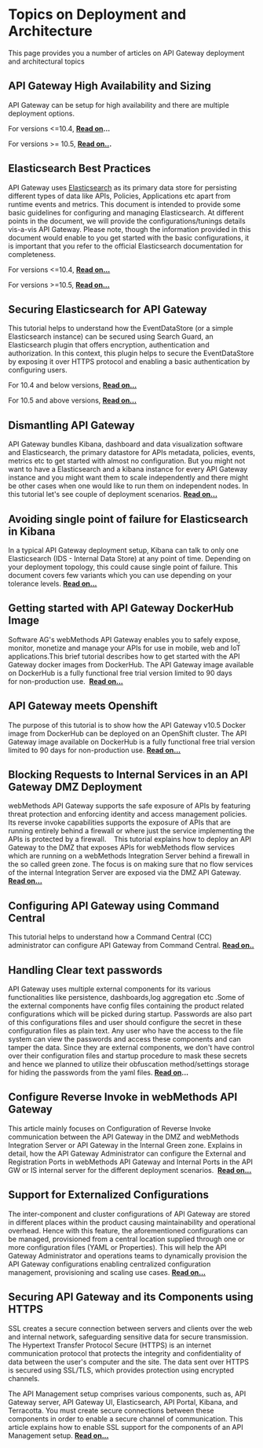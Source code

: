 Topics on Deployment and Architecture
==========================================================

This page provides you a number of articles on API Gateway deployment and architectural topics

API Gateway High Availability and Sizing
----------------------------------------

API Gateway can be setup for high availability and there are multiple deployment options. 

For versions <=10.4, **[Read on](http://techcommunity.softwareag.com/pwiki/-/wiki/Main/Handling+of+clear+text+passwords+in+external+components+of+API+Gateway)...**

For versions >= 10.5, **[Read on..](http://techcommunity.softwareag.com/pwiki/-/wiki/Main/API%20Gateway%20High%20Availability%20and%20Sizing%20for%2010.5).**

Elasticsearch Best Practices
----------------------------

API Gateway uses [Elasticsearch](https://www.elastic.co/products/elasticsearch) as its primary data store for persisting different types of data like APIs, Policies, Applications etc apart from runtime events and metrics. This document is intended to provide some basic guidelines for configuring and managing Elasticsearch. At different points in the document, we will provide the configurations/tunings details vis-a-vis API Gateway. Please note, though the information provided in this document would enable to you get started with the basic configurations, it is important that you refer to the official Elasticsearch documentation for completeness.

For versions <=10.4, **[Read on...](http://techcommunity.softwareag.com/pwiki/-/wiki/Main/Elasticsearch%20best%20practices)** 

For versions >=10.5, **[Read on...](http://techcommunity.softwareag.com/pwiki/-/wiki/Main/Elasticsearch%20best%20practices%20for%20API%20Gateway%2010.5)**

Securing Elasticsearch for API Gateway
--------------------------------------

This tutorial helps to understand how the EventDataStore (or a simple Elasticsearch instance) can be secured using Search Guard, an Elasticsearch plugin that offers encryption, authentication and authorization. In this context, this plugin helps to secure the EventDataStore by exposing it over HTTPS protocol and enabling a basic authentication by configuring users. 

For 10.4 and below versions, **[Read on...](http://techcommunity.softwareag.com/pwiki/-/wiki/Main/Securing%20Elasticsearch%20for%20API%20Gateway%2010.2)**

For 10.5 and above versions, **[Read on...](http://techcommunity.softwareag.com/pwiki/-/wiki/Main/Securing%20Elasticsearch%20for%20API%20Gateway%2010.5)**

Dismantling API Gateway
-----------------------

API Gateway bundles Kibana, dashboard and data visualization software and Elasticsearch, the primary datastore for APIs metadata, policies, events, metrics etc to get started with almost no configuration. But you might not want to have a Elasticsearch and a kibana instance for every API Gateway instance and you might want them to scale independently and there might be other cases when one would like to run them on independent nodes. In this tutorial let's see couple of deployment scenarios. **[Read on...](http://techcommunity.softwareag.com/pwiki/-/wiki/Main/Dismantling%20API%20Gateway)**

Avoiding single point of failure for Elasticsearch in Kibana
------------------------------------------------------------

In a typical API Gateway deployment setup, Kibana can talk to only one Elasticsearch (IDS - Internal Data Store) at any point of time. Depending on your deployment topology, this could cause single point of failure. This document covers few variants which you can use depending on your tolerance levels. **[Read on...](http://techcommunity.softwareag.com/pwiki/-/wiki/Main/Avoiding%20single%20point%20of%20failure%20for%20Elasticsearch%20in%20Kibana)**

Getting started with API Gateway DockerHub Image
------------------------------------------------

Software AG's webMethods API Gateway enables you to safely expose, monitor, monetize and manage your APIs for use in mobile, web and IoT applications.This brief tutorial describes how to get started with the API Gateway docker images from DockerHub. The API Gateway image available on DockerHub is a fully functional free trial version limited to 90 days for non-production use.  **[Read on...](http://techcommunity.softwareag.com/pwiki/-/wiki/Main/Getting%20Started%20with%20API%20Gateway%20DockerHub%20Image)**

API Gateway meets Openshift
---------------------------

The purpose of this tutorial is to show how the API Gateway v10.5 Docker image from DockerHub can be deployed on an OpenShift cluster. The API Gateway image available on DockerHub is a fully functional free trial version limited to 90 days for non-production use. **[Read on...](http://techcommunity.softwareag.com/pwiki/-/wiki/Main/API%20Gateway%20meets%20OpenShift)** 

Blocking Requests to Internal Services in an API Gateway DMZ Deployment
-----------------------------------------------------------------------

webMethods API Gateway supports the safe exposure of APIs by featuring threat protection and enforcing identity and access management policies. Its reverse invoke capabilities supports the exposure of APIs that are running entirely behind a firewall or where just the service implementing the APIs is protected by a firewall.    This tutorial explains how to deploy an API Gateway to the DMZ that exposes APIs for webMethods flow services which are running on a webMethods Integration Server behind a firewall in the so called green zone. The focus is on making sure that no flow services of the internal Integration Server are exposed via the DMZ API Gateway. **[Read on...](http://techcommunity.softwareag.com/pwiki/-/wiki/Main/Blocking%20Requests%20to%20Internal%20Services%20in%20an%20API%20Gateway%20DMZ%20Deployment)**

Configuring API Gateway using Command Central
---------------------------------------------

This tutorial helps to understand how a Command Central (CC) administrator can configure API Gateway from Command Central. **[Read on..](http://techcommunity.softwareag.com/pwiki/-/wiki/Main/Configuring%20API%20Gateway%20using%20Command%20Central)**

Handling Clear text passwords
-----------------------------

API Gateway uses multiple external components for its various functionalities like persistence, dashboards,log aggregation etc .Some of the external components have config files containing the product related configurations which will be picked during startup. Passwords are also part of this configurations files and user should configure the secret in these configuration files as plain text. Any user who have the access to the file system can view the passwords and access these components and can tamper the data. Since they are external components, we don't have control over their configuration files and startup procedure to mask these secrets and hence we planned to utilize their obfuscation method/settings storage for hiding the passwords from the yaml files. **[Read on](http://techcommunity.softwareag.com/pwiki/-/wiki/Main/Handling+of+clear+text+passwords+in+external+components+of+API+Gateway)...**

Configure Reverse Invoke in webMethods API Gateway
--------------------------------------------------

This article mainly focuses on Configuration of Reverse Invoke communication between the API Gateway in the DMZ and webMethods Integration Server or API Gateway in the Internal Green zone. Explains in detail, how the API Gateway Administrator can configure the External and Registration Ports in webMethods API Gateway and Internal Ports in the API GW or IS internal server for the different deployment scenarios.  [**Read on...**](http://techcommunity.softwareag.com/pwiki/-/wiki/Main/Configure%20Reverse%20Invoke%20in%20webMethods%20API%20Gateway)

Support for Externalized Configurations
---------------------------------------

The inter-component and cluster configurations of API Gateway are stored in different places within the product causing maintainability and operational overhead. Hence with this feature, the aforementioned configurations can be managed, provisioned from a central location supplied through one or more configuration files (YAML or Properties). This will help the API Gateway Administrator and operations teams to dynamically provision the API Gateway configurations enabling centralized configuration management, provisioning and scaling use cases. **[Read on...](http://techcommunity.softwareag.com/pwiki/-/wiki/Main/Starting%20API%20Gateway%20using%20externalized%20configurations)**

Securing API Gateway and its Components using HTTPS
---------------------------------------------------

SSL creates a secure connection between servers and clients over the web and internal network, safeguarding sensitive data for secure transmission. The Hypertext Transfer Protocol Secure (HTTPS) is an internet communication protocol that protects the integrity and confidentiality of data between the user's computer and the site. The data sent over HTTPS is secured using SSL/TLS, which provides protection using encrypted channels.

The API Management setup comprises various components, such as, API Gateway server, API Gateway UI, Elasticsearch, API Portal, Kibana, and Terracotta. You must create secure connections between these components in order to enable a secure channel of communication. This article explains how to enable SSL support for the components of an API Management setup. **[Read on...](http://techcommunity.softwareag.com/pwiki/-/wiki/Main/Full%20HTTPS%20Configuration%3A%20Securing%20API%20Gateway%20and%20its%20Components%20using%20HTTPS)**
